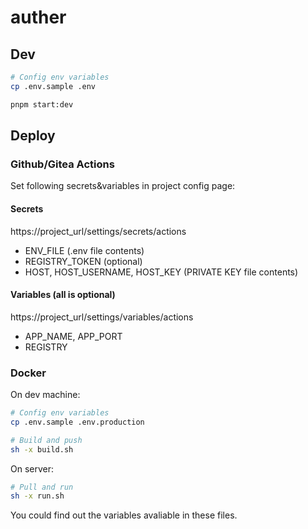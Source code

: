 # auther

## Dev

```bash
# Config env variables
cp .env.sample .env

pnpm start:dev
```

## Deploy

### Github/Gitea Actions

Set following secrets&variables in project config page:

#### Secrets

https://project_url/settings/secrets/actions

- ENV_FILE (.env file contents)
- REGISTRY_TOKEN (optional)
- HOST, HOST_USERNAME, HOST_KEY (PRIVATE KEY file contents)

#### Variables (all is optional)

https://project_url/settings/variables/actions

- APP_NAME, APP_PORT
- REGISTRY

### Docker

On dev machine:

```bash
# Config env variables
cp .env.sample .env.production

# Build and push
sh -x build.sh
```

On server:

```bash
# Pull and run
sh -x run.sh
```

You could find out the variables avaliable in these files.
